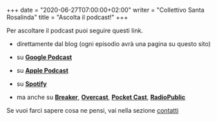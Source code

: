 +++
date = "2020-06-27T07:00:00+02:00"
writer = "Collettivo Santa Rosalinda"
title = "Ascolta il podcast!"
+++

Per ascoltare il podcast puoi seguire questi link.

- direttamente dal blog (ogni episodio avrà una pagina su questo sito)

- su <a href="https://links.collettivosantarosalinda.info/google">**Google Podcast**</a>

- su <a href="https://links.collettivosantarosalinda.info/apple">**Apple Podcast**</a>

- su <a href="https://links.collettivosantarosalinda.info/spotify">**Spotify**</a>

- ma anche su <a href="https://www.breaker.audio/mind-the-gap-8">**Breaker**</a>, <a href="https://overcast.fm/itunes1519490130/mind-the-gap">**Overcast**</a>, <a href="https://pca.st/z8kza96y">**Pocket Cast**</a>, <a href="https://radiopublic.com/mind-the-gap-6NyBly">**RadioPublic**</a>

Se vuoi farci sapere cosa ne pensi, vai nella sezione <a href="/contact/">contatti</a>
